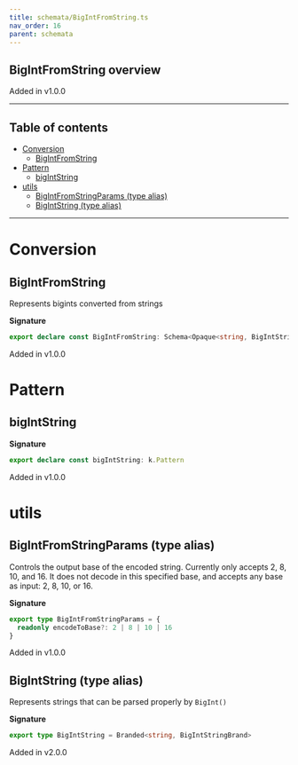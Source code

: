 ```yaml
---
title: schemata/BigIntFromString.ts
nav_order: 16
parent: schemata
---
```


## BigIntFromString overview

Added in v1.0.0

---

<h2 class="text-delta">Table of contents</h2>

- [Conversion](#conversion)
  - [BigIntFromString](#bigintfromstring)
- [Pattern](#pattern)
  - [bigIntString](#bigintstring)
- [utils](#utils)
  - [BigIntFromStringParams (type alias)](#bigintfromstringparams-type-alias)
  - [BigIntString (type alias)](#bigintstring-type-alias)

---

# Conversion

## BigIntFromString

Represents bigints converted from strings

**Signature**

```ts
export declare const BigIntFromString: Schema<Opaque<string, BigIntStringBrand>, bigint>
```

Added in v1.0.0

# Pattern

## bigIntString

**Signature**

```ts
export declare const bigIntString: k.Pattern
```

Added in v1.0.0

# utils

## BigIntFromStringParams (type alias)

Controls the output base of the encoded string. Currently only accepts 2, 8, 10, and 16. It does not decode in this specified base, and accepts any base as input: 2, 8, 10, or 16.

**Signature**

```ts
export type BigIntFromStringParams = {
  readonly encodeToBase?: 2 | 8 | 10 | 16
}
```

Added in v1.0.0

## BigIntString (type alias)

Represents strings that can be parsed properly by `BigInt()`

**Signature**

```ts
export type BigIntString = Branded<string, BigIntStringBrand>
```

Added in v2.0.0
